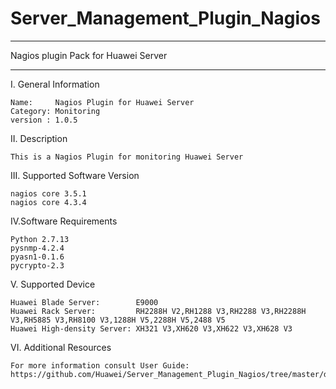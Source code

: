 # Server_Management_Plugin_Nagios

**********************************************************************************
Nagios plugin Pack for Huawei Server
**********************************************************************************

I. General Information 

    Name:     Nagios Plugin for Huawei Server    
    Category: Monitoring    
    version : 1.0.5
    
II. Description

    This is a Nagios Plugin for monitoring Huawei Server 
    
III. Supported Software Version

    nagios core 3.5.1     
    nagios core 4.3.4      
    
IV.Software Requirements

    Python 2.7.13    
    pysnmp-4.2.4  
    pyasn1-0.1.6    
    pycrypto-2.3
    
V. Supported Device
    
    Huawei Blade Server:        E9000
    Huawei Rack Server:         RH2288H V2,RH1288 V3,RH2288 V3,RH2288H V3,RH5885 V3,RH8100 V3,1288H V5,2288H V5,2488 V5    
    Huawei High-density Server: XH321 V3,XH620 V3,XH622 V3,XH628 V3 
    
VI. Additional Resources

    For more information consult User Guide: https://github.com/Huawei/Server_Management_Plugin_Nagios/tree/master/docs
